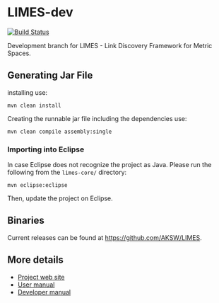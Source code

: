 # LIMES-dev

[![Build Status](https://travis-ci.org/AKSW/LIMES-dev.svg?branch=dev)](https://travis-ci.org/AKSW/LIMES-dev)

Development branch for LIMES - Link Discovery Framework for Metric Spaces.

## Generating Jar File
installing use:
```
mvn clean install
```

Creating the runnable jar file including the dependencies use:
```
mvn clean compile assembly:single
```

### Importing into Eclipse
In case Eclipse does not recognize the project as Java. Please run the following from the `limes-core/` directory:
```
mvn eclipse:eclipse
```
Then, update the project on Eclipse.

## Binaries
Current releases can be found at https://github.com/AKSW/LIMES.

## More details

* [Project web site](http://aksw.org/Projects/LIMES)
* [User manual](http://aksw.github.io/LIMES-dev/user_manual/)
* [Developer manual](http://aksw.github.io/LIMES-dev/developer_manual/)
